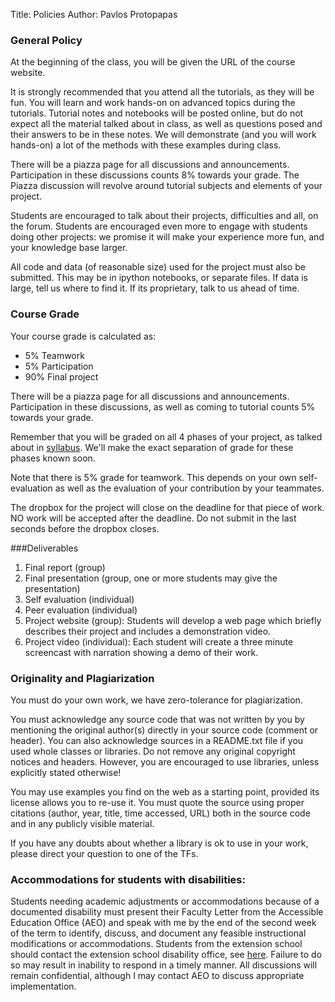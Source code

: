 Title: Policies
Author: Pavlos Protopapas

### General Policy

At the beginning of the class, you will be given the URL of the course website.

It is strongly recommended that you attend all the tutorials, as they will be fun. You will learn and work hands-on on advanced topics during the tutorials. Tutorial notes and  notebooks will be posted online, but do not expect all the material talked about in class, as well as questions posed and their answers to be in these notes. We will demonstrate (and you will work hands-on) a lot of the methods with these examples during class. 

There will be a piazza page for all discussions and announcements. Participation in these discussions counts 8% towards your grade. The Piazza discussion will revolve around tutorial subjects and elements of your project.

Students are encouraged to talk about their projects, difficulties and all, on the forum. Students are encouraged even more to engage with students doing other projects: we promise it will make your experience more fun, and your knowledge base larger.

All code and data (of reasonable size) used for the project must also be submitted. This may be in ipython notebooks, or separate files. If data is large, tell us where to find it. If its proprietary, talk to us ahead of time.


### Course Grade


Your course grade is calculated as:

<ul>
	<li>5% Teamwork </li>
	<li>5% Participation </li>
	<li>90% Final project </li>
</ul>
</p>

There will be a piazza page for all discussions and announcements. Participation in these discussions, as well as coming to tutorial counts 5% towards your grade.

Remember that you will be graded on all 4 phases of your project, as talked about in [syllabus](/syllabus). We'll make the exact separation of grade for these phases known soon.

Note that there is 5% grade for teamwork. This depends on your own self-evaluation as well as the evaluation of your contribution by your teammates. 

The dropbox for the project will close on the deadline for that piece of work. NO work will be accepted after the deadline. Do not submit in the last seconds before the dropbox closes.

###Deliverables 

1. Final report (group)
2. Final presentation (group, one or more students may give the presentation)
2. Self evaluation (individual)
3. Peer evaluation (individual)
4. Project website (group): Students will develop a web page which briefly describes their project and includes a demonstration video. 
5. Project video (individual): Each student will create a three minute screencast with narration showing a demo of their work.  

### Originality and Plagiarization

You must do your own work, we have zero-tolerance for plagiarization. 

You must acknowledge any source code that was not written by you by mentioning the original author(s) directly in your source code (comment or header). You can also acknowledge sources in a README.txt file if you used whole classes or libraries. Do not remove any original copyright notices and headers. However, you are encouraged to use libraries, unless explicitly stated otherwise!

You may use examples you find on the web as a starting point, provided its license allows you to re-use it. You must quote the source using proper citations (author, year, title, time accessed, URL) both in the source code and in any publicly visible material. 

If you have any doubts about whether a library is ok to use in your work, please direct your question to one of the TFs.


### Accommodations for students with disabilities:

Students needing academic adjustments or accommodations because of a documented disability must present their Faculty Letter from the Accessible Education Office (AEO) and speak with me by the end of the second week of the term to identify, discuss, and document any feasible instructional modifications or accommodations. Students from the extension school should contact the extension school disability office, see [here](http://www.extension.harvard.edu/resources/disability-services). Failure to do so may result in inability to respond in a timely manner. All discussions will remain confidential, although I may contact AEO to discuss appropriate implementation.

